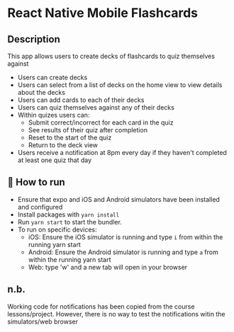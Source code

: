 # React Native Mobile Flashcards

## Description
This app allows users to create decks of flashcards to quiz themselves against
- Users can create decks
- Users can select from a list of decks on the home view to view details about the decks
- Users can add cards to each of their decks
- Users can quiz themselves against any of their decks
- Within quizes users can:
  - Submit correct/incorrect for each card in the quiz
  - See results of their quiz after completion
  - Reset to the start of the quiz
  - Return to the deck view
- Users receive a notification at 8pm every day if they haven't completed at least one quiz that day

## 🚀 How to run

- Ensure that expo and iOS and Android simulators have been installed and configured
- Install packages with `yarn install`
- Run `yarn start` to start the bundler.
- To run on specific devices:
  - iOS: Ensure the iOS simulator is running and type `i` from within the running yarn start
  - Android: Ensure the Android simulator is running and type `a` from within the running yarn start
  - Web: type 'w' and a new tab will open in your browser

## n.b.
Working code for notifications has been copied from the course lessons/project. However, there is no way to test the notifications witin the simulators/web browser
